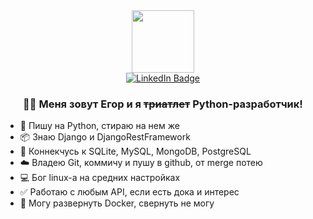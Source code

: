 <div id="header" align="center">
  <img src="https://media.giphy.com/media/lP8xu5t2DLGG045H8F/giphy.gif" width="100"/>


<div id="badges" align="center">
    <a href="https://www.linkedin.com/in/egor-datsishin/">
  <img src="https://img.shields.io/badge/LinkedIn-blue?logo=linkedin&logoColor=white&style=for-the-badge" alt="LinkedIn Badge"/>
  </a>
</div>

<img src="https://komarev.com/ghpvc/?username=datsishin&style=flat-square&color=blue" alt=""/>
  
<!--    Добро пожаловать!
  <img src="https://media.giphy.com/media/hvRJCLFzcasrR4ia7z/giphy.gif" width="30px"/> -->
<!-- 
  <div align="center">
  <img src="https://media.giphy.com/media/dWesBcTLavkZuG35MI/giphy.gif" width="600" height="300"/> -->
<!-- </div> -->
  ###
  ### :man_technologist: Меня зовут Егор и я <del>триатлет</del> Python-разработчик!
  
 </div>
<ul>
  <li>🐍 Пишу на Python, стираю на нем же</li>
<li>📦 Знаю Django и DjangoRestFramework</li>
<li>🔗 Коннекчусь к SQLite, MySQL, MongoDB, PostgreSQL</li>
<li>☁️ Владею Git, коммичу и пушу в github, от merge потею </li>
<li>💻 Бог linux-а на средних настройках</li>
<li>✅ Работаю с любым API, если есть дока и интерес</li>
<li>🐳 Могу развернуть Docker, свернуть не могу</li>
</ul>
